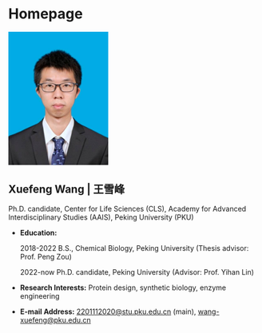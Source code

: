 # Homepage
<img src="https://github.com/Xuefeng-Wang/homepage/blob/master/photo.jpg" alt="photo" width="200px">

## Xuefeng Wang | 王雪峰
Ph.D. candidate, Center for Life Sciences (CLS), Academy for Advanced Interdisciplinary Studies (AAIS), Peking University (PKU)
- **Education:** 

  2018-2022 B.S., Chemical Biology, Peking University (Thesis advisor: Prof. Peng Zou)
  
  2022-now Ph.D. candidate, Peking University (Advisor: Prof. Yihan Lin)

- **Research Interests:** Protein design, synthetic biology, enzyme engineering

- **E-mail Address:** 2201112020@stu.pku.edu.cn (main),  wang-xuefeng@pku.edu.cn

